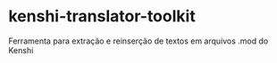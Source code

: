 # kenshi-translator-toolkit
Ferramenta para extração e reinserção de textos em arquivos .mod do Kenshi
